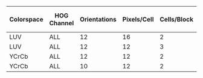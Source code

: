 Colorspace|HOG Channel|Orientations|Pixels/Cell|Cells/Block|Feature Compute Secs|Feature Vector Length|Training Secs|Test Accuracy|Predict Secs
---|---|---|---|---|---|---|---|---|---
LUV|ALL|12|16|2|8.515|4464|2.13|0.982|0.00016
LUV|ALL|12|12|3|8.355|6084|5.97|0.982|0.0002
YCrCb|ALL|12|12|2|9.387|5472|1.86|0.985|0.00022
YCrCb|ALL|10|12|2|9.592|5088|5.98|0.982|0.00025
